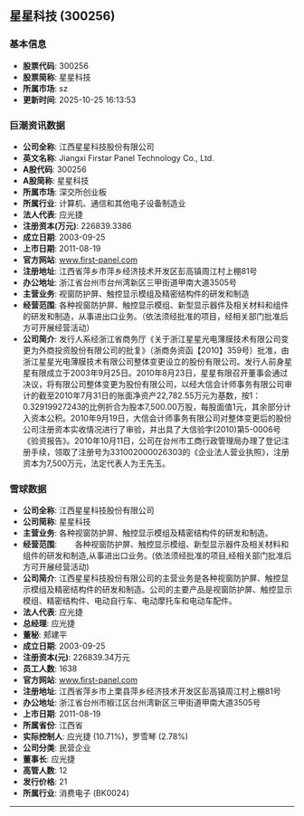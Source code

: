 ## 星星科技 (300256)

### 基本信息

- **股票代码**: 300256
- **股票简称**: 星星科技
- **所属市场**: sz
- **更新时间**: 2025-10-25 16:13:53

### 巨潮资讯数据

- **公司全称**: 江西星星科技股份有限公司
- **英文名称**: Jiangxi Firstar Panel Technology Co., Ltd.
- **A股代码**: 300256
- **A股简称**: 星星科技
- **所属市场**: 深交所创业板
- **所属行业**: 计算机、通信和其他电子设备制造业
- **法人代表**: 应光捷
- **注册资本(万元)**: 226839.3386
- **成立日期**: 2003-09-25
- **上市日期**: 2011-08-19
- **官方网站**: www.first-panel.com
- **注册地址**: 江西省萍乡市萍乡经济技术开发区彭高镇周江村上棚81号
- **办公地址**: 浙江省台州市台州湾新区三甲街道甲南大道3505号
- **主营业务**: 视窗防护屏、触控显示模组及精密结构件的研发和制造
- **经营范围**: 各种视窗防护屏、触控显示模组、新型显示器件及相关材料和组件的研发和制造，从事进出口业务。（依法须经批准的项目，经相关部门批准后方可开展经营活动）
- **公司简介**: 发行人系经浙江省商务厅《关于浙江星星光电薄膜技术有限公司变更为外商投资股份有限公司的批复》（浙商务资函【2010】359号）批准，由浙江星星光电薄膜技术有限公司整体变更设立的股份有限公司。发行人前身星星有限成立于2003年9月25日。2010年8月23日，星星有限召开董事会通过决议，将有限公司整体变更为股份有限公司，以经大信会计师事务有限公司审计的截至2010年7月31日的账面净资产22,782.55万元为基数，按1：0.32919927243的比例折合为股本7,500.00万股，每股面值1元，其余部分计入资本公积。2010年9月19日，大信会计师事务有限公司对整体变更后的股份公司注册资本实收情况进行了审验，并出具了大信验字(2010)第5-0006号《验资报告》。2010年10月11日，公司在台州市工商行政管理局办理了登记注册手续，领取了注册号为331002000026303的《企业法人营业执照》，注册资本为7,500万元，法定代表人为王先玉。

### 雪球数据

- **公司全称**: 江西星星科技股份有限公司
- **公司简称**: 星星科技
- **主营业务**: 各种视窗防护屏、触控显示模组及精密结构件的研发和制造。
- **经营范围**: 　　各种视窗防护屏、触控显示模组、新型显示器件及相关材料和组件的研发和制造,从事进出口业务。(依法须经批准的项目,经相关部门批准后方可开展经营活动)
- **公司简介**: 江西星星科技股份有限公司的主营业务是各种视窗防护屏、触控显示模组及精密结构件的研发和制造。公司的主要产品是视窗防护屏、触控显示模组、精密结构件、电动自行车、电动摩托车和电动车配件。
- **法人代表**: 应光捷
- **总经理**: 应光捷
- **董秘**: 郏建平
- **成立日期**: 2003-09-25
- **注册资本(元)**: 226839.34万元
- **员工人数**: 1638
- **官方网站**: www.first-panel.com
- **注册地址**: 江西省萍乡市上栗县萍乡经济技术开发区彭高镇周江村上棚81号
- **办公地址**: 浙江省台州市椒江区台州湾新区三甲街道甲南大道3505号
- **上市日期**: 2011-08-19
- **所属省份**: 江西省
- **实际控制人**: 应光捷 (10.71%)，罗雪琴 (2.78%)
- **公司分类**: 民营企业
- **董事长**: 应光捷
- **高管人数**: 12
- **发行价格**: 21
- **所属行业**: 消费电子 (BK0024)

---